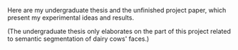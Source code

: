 
Here are my undergraduate thesis and the unfinished project paper, which present my experimental ideas and results.  

(The undergraduate thesis only elaborates on the part of this project related to semantic segmentation of dairy cows' faces.)
